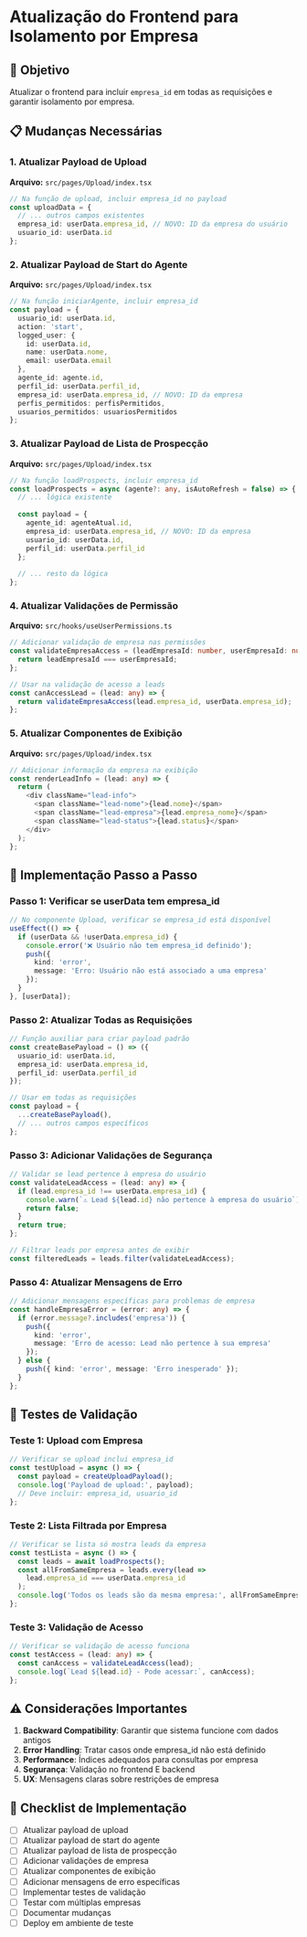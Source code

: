 # Atualização do Frontend para Isolamento por Empresa

## 🎯 Objetivo
Atualizar o frontend para incluir `empresa_id` em todas as requisições e garantir isolamento por empresa.

## 📋 Mudanças Necessárias

### 1. Atualizar Payload de Upload

**Arquivo:** `src/pages/Upload/index.tsx`

```typescript
// Na função de upload, incluir empresa_id no payload
const uploadData = {
  // ... outros campos existentes
  empresa_id: userData.empresa_id, // NOVO: ID da empresa do usuário
  usuario_id: userData.id
};
```

### 2. Atualizar Payload de Start do Agente

**Arquivo:** `src/pages/Upload/index.tsx`

```typescript
// Na função iniciarAgente, incluir empresa_id
const payload = {
  usuario_id: userData.id,
  action: 'start',
  logged_user: {
    id: userData.id,
    name: userData.nome,
    email: userData.email
  },
  agente_id: agente.id,
  perfil_id: userData.perfil_id,
  empresa_id: userData.empresa_id, // NOVO: ID da empresa
  perfis_permitidos: perfisPermitidos,
  usuarios_permitidos: usuariosPermitidos
};
```

### 3. Atualizar Payload de Lista de Prospecção

**Arquivo:** `src/pages/Upload/index.tsx`

```typescript
// Na função loadProspects, incluir empresa_id
const loadProspects = async (agente?: any, isAutoRefresh = false) => {
  // ... lógica existente
  
  const payload = {
    agente_id: agenteAtual.id,
    empresa_id: userData.empresa_id, // NOVO: ID da empresa
    usuario_id: userData.id,
    perfil_id: userData.perfil_id
  };
  
  // ... resto da lógica
};
```

### 4. Atualizar Validações de Permissão

**Arquivo:** `src/hooks/useUserPermissions.ts`

```typescript
// Adicionar validação de empresa nas permissões
const validateEmpresaAccess = (leadEmpresaId: number, userEmpresaId: number) => {
  return leadEmpresaId === userEmpresaId;
};

// Usar na validação de acesso a leads
const canAccessLead = (lead: any) => {
  return validateEmpresaAccess(lead.empresa_id, userData.empresa_id);
};
```

### 5. Atualizar Componentes de Exibição

**Arquivo:** `src/pages/Upload/index.tsx`

```typescript
// Adicionar informação da empresa na exibição
const renderLeadInfo = (lead: any) => {
  return (
    <div className="lead-info">
      <span className="lead-nome">{lead.nome}</span>
      <span className="lead-empresa">{lead.empresa_nome}</span>
      <span className="lead-status">{lead.status}</span>
    </div>
  );
};
```

## 🔧 Implementação Passo a Passo

### Passo 1: Verificar se userData tem empresa_id

```typescript
// No componente Upload, verificar se empresa_id está disponível
useEffect(() => {
  if (userData && !userData.empresa_id) {
    console.error('❌ Usuário não tem empresa_id definido');
    push({ 
      kind: 'error', 
      message: 'Erro: Usuário não está associado a uma empresa' 
    });
  }
}, [userData]);
```

### Passo 2: Atualizar Todas as Requisições

```typescript
// Função auxiliar para criar payload padrão
const createBasePayload = () => ({
  usuario_id: userData.id,
  empresa_id: userData.empresa_id,
  perfil_id: userData.perfil_id
});

// Usar em todas as requisições
const payload = {
  ...createBasePayload(),
  // ... outros campos específicos
};
```

### Passo 3: Adicionar Validações de Segurança

```typescript
// Validar se lead pertence à empresa do usuário
const validateLeadAccess = (lead: any) => {
  if (lead.empresa_id !== userData.empresa_id) {
    console.warn(`⚠️ Lead ${lead.id} não pertence à empresa do usuário`);
    return false;
  }
  return true;
};

// Filtrar leads por empresa antes de exibir
const filteredLeads = leads.filter(validateLeadAccess);
```

### Passo 4: Atualizar Mensagens de Erro

```typescript
// Adicionar mensagens específicas para problemas de empresa
const handleEmpresaError = (error: any) => {
  if (error.message?.includes('empresa')) {
    push({ 
      kind: 'error', 
      message: 'Erro de acesso: Lead não pertence à sua empresa' 
    });
  } else {
    push({ kind: 'error', message: 'Erro inesperado' });
  }
};
```

## 🧪 Testes de Validação

### Teste 1: Upload com Empresa
```typescript
// Verificar se upload inclui empresa_id
const testUpload = async () => {
  const payload = createUploadPayload();
  console.log('Payload de upload:', payload);
  // Deve incluir: empresa_id, usuario_id
};
```

### Teste 2: Lista Filtrada por Empresa
```typescript
// Verificar se lista só mostra leads da empresa
const testLista = async () => {
  const leads = await loadProspects();
  const allFromSameEmpresa = leads.every(lead => 
    lead.empresa_id === userData.empresa_id
  );
  console.log('Todos os leads são da mesma empresa:', allFromSameEmpresa);
};
```

### Teste 3: Validação de Acesso
```typescript
// Verificar se validação de acesso funciona
const testAccess = (lead: any) => {
  const canAccess = validateLeadAccess(lead);
  console.log(`Lead ${lead.id} - Pode acessar:`, canAccess);
};
```

## ⚠️ Considerações Importantes

1. **Backward Compatibility**: Garantir que sistema funcione com dados antigos
2. **Error Handling**: Tratar casos onde empresa_id não está definido
3. **Performance**: Índices adequados para consultas por empresa
4. **Segurança**: Validação no frontend E backend
5. **UX**: Mensagens claras sobre restrições de empresa

## 📝 Checklist de Implementação

- [ ] Atualizar payload de upload
- [ ] Atualizar payload de start do agente
- [ ] Atualizar payload de lista de prospecção
- [ ] Adicionar validações de empresa
- [ ] Atualizar componentes de exibição
- [ ] Adicionar mensagens de erro específicas
- [ ] Implementar testes de validação
- [ ] Testar com múltiplas empresas
- [ ] Documentar mudanças
- [ ] Deploy em ambiente de teste
